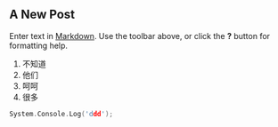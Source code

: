 ## A New Post

Enter text in [Markdown](http://daringfireball.net/projects/markdown/). Use the toolbar above, or click the **?** button for formatting help.


1. 不知道
2. 他们
3. 呵呵
4. 很多

```C
System.Console.Log('ddd');
```